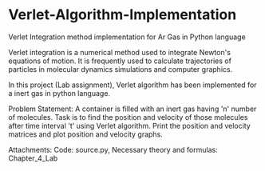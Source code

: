 # Verlet-Algorithm-Implementation
Verlet Integration method implementation for Ar Gas in Python language

Verlet integration is a numerical method used to integrate Newton's equations of motion. It is frequently used to calculate trajectories of particles in molecular dynamics simulations and computer graphics.

In this project (Lab assignment), Verlet algorithm has been implemented for a inert gas in python language.

Problem Statement: A container is filled with an inert gas having 'n' number of molecules. Task is to find the position and velocity of those molecules after time interval 't' using Verlet algorithm. Print the position and velocity matrices and plot position and velocity graphs.

Attachments:
Code: source.py, 
Necessary theory and formulas: Chapter_4_Lab
